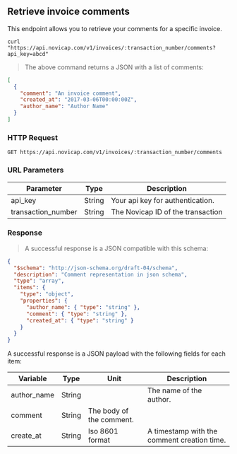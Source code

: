 ## Retrieve invoice comments

This endpoint allows you to retrieve your comments for a specific invoice.

```shell
curl "https://api.novicap.com/v1/invoices/:transaction_number/comments?api_key=abcd"
```

> The above command returns a JSON with a list of comments:

```json
[
  {
    "comment": "An invoice comment",
    "created_at": "2017-03-06T00:00:00Z",
    "author_name": "Author Name"
  }
]
```

### HTTP Request

`GET https://api.novicap.com/v1/invoices/:transaction_number/comments`

### URL Parameters

Parameter          | Type   | Description
-------------------|--------|----------------------------------
api_key            | String | Your api key for authentication.
transaction_number | String | The Novicap ID of the transaction

### Response

> A successful response is a JSON compatible with this schema:

```json
{
  "$schema": "http://json-schema.org/draft-04/schema",
  "description": "Comment representation in json schema",
  "type": "array",
  "items": {
    "type": "object",
    "properties": {
      "author_name": { "type": "string" },
      "comment": { "type": "string" },
      "created_at": { "type": "string" }
    }
  }
}
```
A successful response is a JSON payload with the following fields for each item:

Variable    | Type   | Unit                     | Description
------------|--------|--------------------------|-------------------------------------
author_name | String |                          | The name of the author.
comment     | String | The body of the comment. |
create_at   | String | Iso 8601 format          | A timestamp with the comment creation time.

